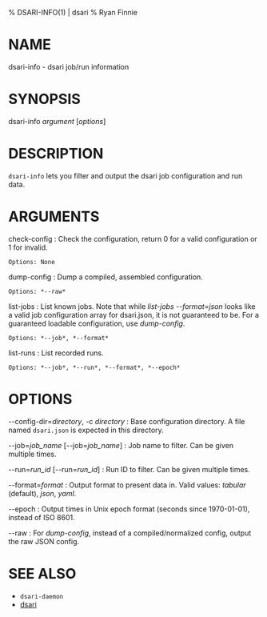 % DSARI-INFO(1) | dsari
% Ryan Finnie
# NAME

dsari-info - dsari job/run information

# SYNOPSIS

dsari-info *argument* [*options*]

# DESCRIPTION

`dsari-info` lets you filter and output the dsari job configuration and run data.

# ARGUMENTS

check-config
:   Check the configuration, return 0 for a valid configuration or 1 for invalid.

    Options: None

dump-config
:   Dump a compiled, assembled configuration.

    Options: *--raw*

list-jobs
:   List known jobs.
    Note that while *list-jobs* *--format=json* looks like a valid job configuration array for dsari.json, it is not guaranteed to be.
    For a guaranteed loadable configuration, use *dump-config*.

    Options: *--job*, *--format*

list-runs
:   List recorded runs.

    Options: *--job*, *--run*, *--format*, *--epoch*

# OPTIONS

--config-dir=*directory*, -c *directory*
:   Base configuration directory.
    A file named `dsari.json` is expected in this directory.

--job=*job_name* [--job=*job_name*]
:   Job name to filter.
    Can be given multiple times.

--run=*run_id* [--run=*run_id*]
:   Run ID to filter.
    Can be given multiple times.

--format=*format*
:   Output format to present data in.
    Valid values: *tabular* (default), *json*, *yaml*.

--epoch
:   Output times in Unix epoch format (seconds since 1970-01-01), instead of ISO 8601.

--raw
:   For *dump-config*, instead of a compiled/normalized config, output the raw JSON config.

# SEE ALSO

* `dsari-daemon`
* [dsari](https://github.com/rfinnie/dsari)
